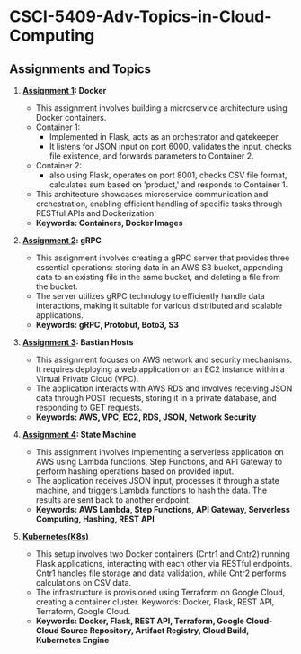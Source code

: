 # CSCI-5409-Adv-Topics-in-Cloud-Computing

## Assignments and Topics

1. **[Assignment 1](https://github.com/VikramVenkatapathi/CSCI-5409-Adv-Topics-in-Cloud-Computing/tree/main/A1): Docker**
   - This assignment involves building a microservice architecture using Docker containers.
   - Container 1:
     - Implemented in Flask, acts as an orchestrator and gatekeeper.
     - It listens for JSON input on port 6000, validates the input, checks file existence, and forwards parameters to Container 2.
   - Container 2:
     - also using Flask, operates on port 8001, checks CSV file format, calculates sum based on 'product,' and responds to Container 1.
   - This architecture showcases microservice communication and orchestration, enabling efficient handling of specific tasks through RESTful APIs and Dockerization.
   - **Keywords: Containers, Docker Images**

2. **[Assignment 2](https://github.com/VikramVenkatapathi/CSCI-5409-Adv-Topics-in-Cloud-Computing/tree/main/A2): gRPC**
   - This assignment involves creating a gRPC server that provides three essential operations: storing data in an AWS S3 bucket, appending data to an existing file in the same bucket, and deleting a file from the bucket.
   - The server utilizes gRPC technology to efficiently handle data interactions, making it suitable for various distributed and scalable applications.
   - **Keywords: gRPC, Protobuf, Boto3, S3**

3. **[Assignment 3](https://github.com/VikramVenkatapathi/CSCI-5409-Adv-Topics-in-Cloud-Computing/tree/main/A3): Bastian Hosts**
   - This assignment focuses on AWS network and security mechanisms. It requires deploying a web application on an EC2 instance within a Virtual Private Cloud (VPC).
   - The application interacts with AWS RDS and involves receiving JSON data through POST requests, storing it in a private database, and responding to GET requests.
   - **Keywords: AWS, VPC, EC2, RDS, JSON, Network Security**

4. **[Assignment 4](https://github.com/VikramVenkatapathi/CSCI-5409-Adv-Topics-in-Cloud-Computing/tree/main/A4): State Machine**
   - This assignment involves implementing a serverless application on AWS using Lambda functions, Step Functions, and API Gateway to perform hashing operations based on provided input.
   - The application receives JSON input, processes it through a state machine, and triggers Lambda functions to hash the data. The results are sent back to another endpoint.
   - **Keywords: AWS Lambda, Step Functions, API Gateway, Serverless Computing, Hashing, REST API**

5. **[Kubernetes(K8s)](https://github.com/VikramVenkatapathi/CSCI-5409-Adv-Topics-in-Cloud-Computing/tree/main/K8s)**
   - This setup involves two Docker containers (Cntr1 and Cntr2) running Flask applications, interacting with each other via RESTful endpoints. Cntr1 handles file storage and data validation, while Cntr2 performs calculations on CSV data.
   - The infrastructure is provisioned using Terraform on Google Cloud, creating a container cluster. Keywords: Docker, Flask, REST API, Terraform, Google Cloud.
   - **Keywords: Docker, Flask, REST API, Terraform, Google Cloud- Cloud Source Repository, Artifact Registry, Cloud Build, Kubernetes Engine**

